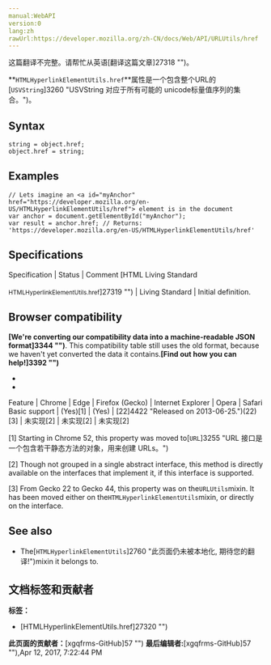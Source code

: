 ```yaml
---
manual:WebAPI
version:0
lang:zh
rawUrl:https://developer.mozilla.org/zh-CN/docs/Web/API/URLUtils/href
---
```




这篇翻译不完整。请帮忙从英语[翻译这篇文章]27318 "")。






**`HTMLHyperlinkElementUtils.href`**属性是一个包含整个URL的[`USVString`]3260 "USVString 对应于所有可能的 unicode标量值序列的集合。")。


## Syntax<a name="Syntax"></a>

```
string = object.href;
object.href = string;

```

## Examples<a name="Examples"></a>

```
// Lets imagine an <a id="myAnchor" href="https://developer.mozilla.org/en-US/HTMLHyperlinkElementUtils/href"> element is in the document
var anchor = document.getElementById("myAnchor");
var result = anchor.href; // Returns: 'https://developer.mozilla.org/en-US/HTMLHyperlinkElementUtils/href'
```

## Specifications<a name="Specifications"></a>

Specification | Status | Comment 
[HTML Living Standard<br></br><small>HTMLHyperlinkElementUtils.href</small>]27319 "") | Living Standard | Initial definition. 


## Browser compatibility<a name="Browser_compatibility"></a>


**[We&#39;re converting our compatibility data into a machine-readable JSON format]3344 "")**. This compatibility table still uses the old format, because we haven&#39;t yet converted the data it contains.**[Find out how you can help!]3392 "")**


* 
* 

Feature | Chrome | Edge | Firefox (Gecko) | Internet Explorer | Opera | Safari 
Basic support | (Yes)[1] | (Yes) | [22]4422 "Released on 2013-06-25.")(22) [3] | 未实现[2] | 未实现[2] | 未实现[2] 





[1] Starting in Chrome 52, this property was moved to[`URL`]3255 "URL 接口是一个包含若干静态方法的对象，用来创建 URLs。")



[2] Though not grouped in a single abstract interface, this method is directly available on the interfaces that implement it, if this interface is supported.



[3] From Gecko 22 to Gecko 44, this property was on the`URLUtils`mixin. It has been moved either on the`HTMLHyperlinkElementUtils`mixin, or directly on the interface.


## See also<a name="See_also"></a>

* The[`HTMLHyperlinkElementUtils`]2760 "此页面仍未被本地化, 期待您的翻译!")mixin it belongs to.



## 文档标签和贡献者
**标签：**
* [HTMLHyperlinkElementUtils.href]27320 "")

**此页面的贡献者：**[xgqfrms-GitHub]57 "")
**最后编辑者:**[xgqfrms-GitHub]57 ""),<time>Apr 12, 2017, 7:22:44 PM</time>


